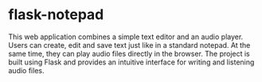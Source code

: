 # flask-notepad

This web application combines a simple text editor and an audio player. Users can create, edit and save text just like in a standard notepad. At the same time, they can play audio files directly in the browser. The project is built using Flask and provides an intuitive interface for writing and listening audio files.
